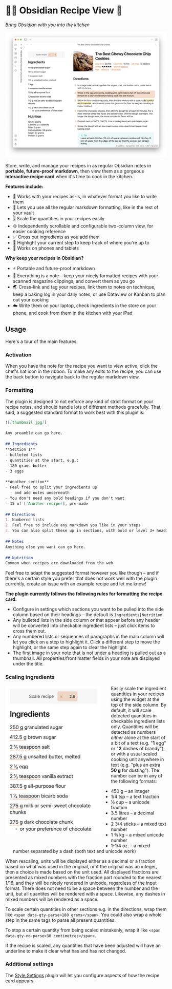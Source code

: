 # 🧑‍🍳 Obsidian Recipe View 🥘

*Bring Obsidian with you into the kitchen*

![A screenshot previewing the main features of the plugin](docs/preview.png)

Store, write, and manage your recipes in as regular Obsidian notes in **portable, future-proof markdown**, then view them as a gorgeous **interactive recipe card** when it's time to cook in the kitchen.

**Features include:**
- 📒 Works with your recipes as-is, in whatever format you like to write them
- 🌈 Lets you use all the regular markdown formatting, like in the rest of your vault
- 🎚️ Scale the quantities in your recipes easily
- ⚙️ Independently scrollable and configurable two-column view, for easier cooking reference
- ✅ Cross out ingredients as you add them
- 📌 Highlight your current step to keep track of where you're up to
- 📱 Works on phones and tablets

**Why keep your recipes in Obsidian?**
- ⚡ Portable and future-proof markdown
- 📝 Everything is a note – keep your nicely formatted recipes with your scanned magazine clippings, and convert them as you go
- 🌏 Cross-link and tag your recipes, link them to notes on technique, keep a baking log in your daily notes, or use Dataview or Kanban to plan out your cooking
- ☁️ Write them on your laptop, check ingredients in the store on your phone, and cook from them in the kitchen with your iPad

## Usage

Here's a tour of the main features.

### Activation
When you have the note for the recipe you want to view active, click the chef's hat icon in the ribbon. To make any edits to the recipe, you can use the back button to navigate back to the regular markdown view.

### Formatting
The plugin is designed to not enforce any kind of strict format on your recipe notes, and should handle lots of different methods gracefully. That said, a suggested standard format to work best with this plugin is:

```markdown
![[thumbnail.jpg]]

Any preamble can go here.

## Ingredients
**Section 1**
- bulleted lists
- quantities at the start, e.g.:
- 180 grams butter
- 3 eggs

**Another section**
- Feel free to split your ingredients up
  - and add notes underneath
- You don't need any bold headings if you don't want
- 15 of [[Another recipe]], pre-made

## Directions
1. Numbered lists
2. Feel free to include any markdown you like in your steps
3. You can also split these up in sections, with bold or level 3+ headings

## Notes
Anything else you want can go here.

## Nutrition
Common when recipes are downloaded from the web
```

Feel free to adapt the suggested format however you like though – and if there's a certain style you prefer that does not work well with the plugin currently, create an issue with an example recipe and let me know!

**The plugin currently follows the following rules for formatting the recipe card:**
- Configure in settings which sections you want to be pulled into the side column based on their headings – the default is `Ingredients|Nutrition`.
- Any bulleted lists in the side column *or* that appear before any header will be converted into checkable ingredient lists – just click items to cross them out.
- Any numbered lists or sequences of paragraphs in the main column will let you click on a step to highlight it. Click a different step to move the highlight, or the same step again to clear the highlight.
- The first image in your note that is not under a heading is pulled out as a thumbnail. All properties/front matter fields in your note are displayed under the title.


### Scaling ingredients
<img src="docs/scaled.png" style="float: left; width: 300px; margin-right: 30px; margin-bottom:30px;" />

Easily scale the ingredient quantities in your recipes using the widget at the top of the side column. By default, it will scale detected quantities in checkable ingredient lists only. Quantities will be detected as numbers *either* alone at the start of a bit of a text (e.g. "**1** egg" or "**2** dashes of brandy"), or with a usual scaled cooking unit anywhere in text (e.g. "plus an extra **50 g** for dusting"). The number can be in any of the following formats:
- 450 g – an integer
- 1/4 tsp – a text fraction
- ½ cup – a unicode fraction
- 3.5 litres – a decimal number
- 2 3/4 sticks – a mixed text number
- 1 ¾ kg – a mixed unicode number
- 1-1/4 oz. – a mixed number separated by a dash (both text and unicode work)

When rescaling, units will be displayed either as a decimal or a fraction based on what was used in the original, or if the original was an integer, then a choice is made based on the unit used. All displayed fractions are presented as mixed numbers with the fraction part rounded to the nearest 1/16, and they will be nicely rendered in unicode, regardless of the input format. There does not need to be a space between the number and the unit, but all quantites will be rendered with a space. Likewise, any dashes in mixed numbers will be rendered as a space.

To scale certain quantities in other sections e.g. in the directions, wrap them like `<span data-qty-parse>180 grams</span>`. You could also wrap a whole step in the same tags to parse all present quantities.

To stop a certain quantity from being scaled mistakenly, wrap it like `<span data-qty-no-parse>30 centimetres</span>`.

If the recipe is scaled, any quantities that have been adjusted will have an underline to make it clear what has and has not changed.

<div style="clear: both;">

### Additional settings
The [Style Settings](https://github.com/mgmeyers/obsidian-style-settings) plugin will let you configure aspects of how the recipe card appears.